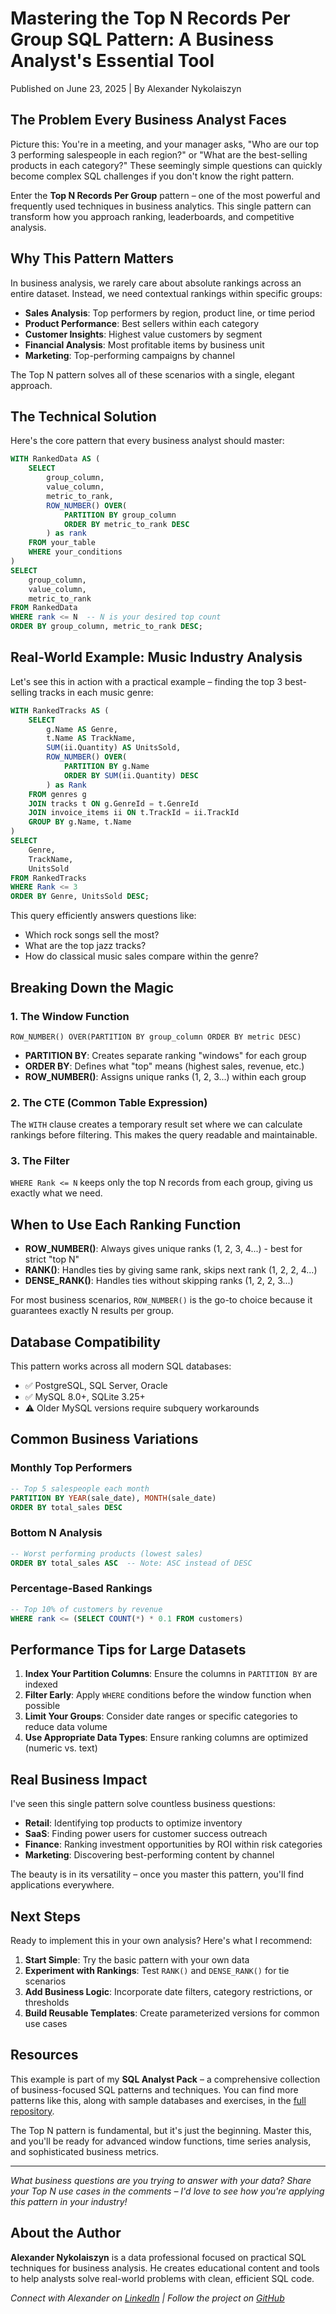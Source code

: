 # Mastering the Top N Records Per Group SQL Pattern: A Business Analyst's Essential Tool

Published on June 23, 2025 | By Alexander Nykolaiszyn

## The Problem Every Business Analyst Faces

Picture this: You're in a meeting, and your manager asks, "Who are our top 3 performing salespeople in each region?" or "What are the best-selling products in each category?" These seemingly simple questions can quickly become complex SQL challenges if you don't know the right pattern.

Enter the **Top N Records Per Group** pattern – one of the most powerful and frequently used techniques in business analytics. This single pattern can transform how you approach ranking, leaderboards, and competitive analysis.

## Why This Pattern Matters

In business analysis, we rarely care about absolute rankings across an entire dataset. Instead, we need contextual rankings within specific groups:

- **Sales Analysis**: Top performers by region, product line, or time period
- **Product Performance**: Best sellers within each category
- **Customer Insights**: Highest value customers by segment
- **Financial Analysis**: Most profitable items by business unit
- **Marketing**: Top-performing campaigns by channel

The Top N pattern solves all of these scenarios with a single, elegant approach.

## The Technical Solution

Here's the core pattern that every business analyst should master:

```sql
WITH RankedData AS (
    SELECT
        group_column,
        value_column,
        metric_to_rank,
        ROW_NUMBER() OVER(
            PARTITION BY group_column 
            ORDER BY metric_to_rank DESC
        ) as rank
    FROM your_table
    WHERE your_conditions
)
SELECT 
    group_column,
    value_column,
    metric_to_rank
FROM RankedData
WHERE rank <= N  -- N is your desired top count
ORDER BY group_column, metric_to_rank DESC;
```

## Real-World Example: Music Industry Analysis

Let's see this in action with a practical example – finding the top 3 best-selling tracks in each music genre:

```sql
WITH RankedTracks AS (
    SELECT
        g.Name AS Genre,
        t.Name AS TrackName,
        SUM(ii.Quantity) AS UnitsSold,
        ROW_NUMBER() OVER(
            PARTITION BY g.Name 
            ORDER BY SUM(ii.Quantity) DESC
        ) as Rank
    FROM genres g
    JOIN tracks t ON g.GenreId = t.GenreId
    JOIN invoice_items ii ON t.TrackId = ii.TrackId
    GROUP BY g.Name, t.Name
)
SELECT
    Genre,
    TrackName,
    UnitsSold
FROM RankedTracks
WHERE Rank <= 3
ORDER BY Genre, UnitsSold DESC;
```

This query efficiently answers questions like:

- Which rock songs sell the most?
- What are the top jazz tracks?
- How do classical music sales compare within the genre?

## Breaking Down the Magic

### 1. The Window Function

`ROW_NUMBER() OVER(PARTITION BY group_column ORDER BY metric DESC)`

- **PARTITION BY**: Creates separate ranking "windows" for each group
- **ORDER BY**: Defines what "top" means (highest sales, revenue, etc.)
- **ROW_NUMBER()**: Assigns unique ranks (1, 2, 3...) within each group

### 2. The CTE (Common Table Expression)

The `WITH` clause creates a temporary result set where we can calculate rankings before filtering. This makes the query readable and maintainable.

### 3. The Filter

`WHERE Rank <= N` keeps only the top N records from each group, giving us exactly what we need.

## When to Use Each Ranking Function

- **ROW_NUMBER()**: Always gives unique ranks (1, 2, 3, 4...) - best for strict "top N"
- **RANK()**: Handles ties by giving same rank, skips next rank (1, 2, 2, 4...)
- **DENSE_RANK()**: Handles ties without skipping ranks (1, 2, 2, 3...)

For most business scenarios, `ROW_NUMBER()` is the go-to choice because it guarantees exactly N results per group.

## Database Compatibility

This pattern works across all modern SQL databases:

- ✅ PostgreSQL, SQL Server, Oracle
- ✅ MySQL 8.0+, SQLite 3.25+
- ⚠️ Older MySQL versions require subquery workarounds

## Common Business Variations

### Monthly Top Performers

```sql
-- Top 5 salespeople each month
PARTITION BY YEAR(sale_date), MONTH(sale_date)
ORDER BY total_sales DESC
```

### Bottom N Analysis

```sql
-- Worst performing products (lowest sales)
ORDER BY total_sales ASC  -- Note: ASC instead of DESC
```

### Percentage-Based Rankings

```sql
-- Top 10% of customers by revenue
WHERE rank <= (SELECT COUNT(*) * 0.1 FROM customers)
```

## Performance Tips for Large Datasets

1. **Index Your Partition Columns**: Ensure the columns in `PARTITION BY` are indexed
2. **Filter Early**: Apply `WHERE` conditions before the window function when possible
3. **Limit Your Groups**: Consider date ranges or specific categories to reduce data volume
4. **Use Appropriate Data Types**: Ensure ranking columns are optimized (numeric vs. text)

## Real Business Impact

I've seen this single pattern solve countless business questions:

- **Retail**: Identifying top products to optimize inventory
- **SaaS**: Finding power users for customer success outreach
- **Finance**: Ranking investment opportunities by ROI within risk categories
- **Marketing**: Discovering best-performing content by channel

The beauty is in its versatility – once you master this pattern, you'll find applications everywhere.

## Next Steps

Ready to implement this in your own analysis? Here's what I recommend:

1. **Start Simple**: Try the basic pattern with your own data
2. **Experiment with Rankings**: Test `RANK()` and `DENSE_RANK()` for tie scenarios
3. **Add Business Logic**: Incorporate date filters, category restrictions, or thresholds
4. **Build Reusable Templates**: Create parameterized versions for common use cases

## Resources

This example is part of my **SQL Analyst Pack** – a comprehensive collection of business-focused SQL patterns and techniques. You can find more patterns like this, along with sample databases and exercises, in the [full repository](https://github.com/your-username/SQL-Analyst-Pack).

The Top N pattern is fundamental, but it's just the beginning. Master this, and you'll be ready for advanced window functions, time series analysis, and sophisticated business metrics.

---

*What business questions are you trying to answer with your data? Share your Top N use cases in the comments – I'd love to see how you're applying this pattern in your industry!*

## About the Author

**Alexander Nykolaiszyn** is a data professional focused on practical SQL techniques for business analysis. He creates educational content and tools to help analysts solve real-world problems with clean, efficient SQL code.

*Connect with Alexander on [LinkedIn](https://linkedin.com/in/your-profile) | Follow the project on [GitHub](https://github.com/your-username/SQL-Analyst-Pack)*
